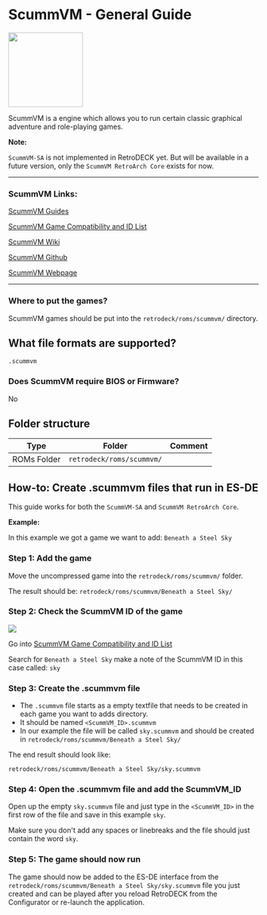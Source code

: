 # ScummVM - General Guide

<img src="../../../wiki_images/logos/scummvm-logo.svg" width="150">

ScummVM is a engine which allows you to run certain classic graphical adventure and role-playing games.

**Note:** 

`ScummVM-SA` is not implemented in RetroDECK yet. But will be available in a future version, only the `ScummVM RetroArch Core` exists for now.

---

### ScummVM Links:

[ScummVM Guides](https://docs.scummvm.org/en/v2.7.1/)

[ScummVM Game Compatibility and ID List](https://www.scummvm.org/compatibility)

[ScummVM Wiki](https://wiki.scummvm.org/index.php?title=Main_Page)

[ScummVM Github](https://github.com/scummvm/scummvm)

[ScummVM Webpage](https://www.scummvm.org/)

---

### Where to put the games?

ScummVM games should be put into the `retrodeck/roms/scummvm/` directory.

## What file formats are supported?

```
.scummvm
```


### Does ScummVM require BIOS or Firmware?

No


## Folder structure

| Type    | Folder                 |          Comment     | 
|  :---:  | :---:                  |             :---:     |
| ROMs Folder |`retrodeck/roms/scummvm/` |                               |  

## How-to: Create .scummvm files that run in ES-DE

This guide works for both the  `ScummVM-SA` and `ScummVM RetroArch Core`.

**Example:** 

In this example we got a game we want to add: `Beneath a Steel Sky`

### Step 1: Add the game

Move the uncompressed game into the `retrodeck/roms/scummvm/` folder.

The result should be: `retrodeck/roms/scummvm/Beneath a Steel Sky/`

### Step 2: Check the ScummVM ID of the game

<img src="../../../wiki_images/emulators/scummvm/scummvm-sky.png">

Go into [ScummVM Game Compatibility and ID List](https://www.scummvm.org/compatibility)

Search for `Beneath a Steel Sky` make a note of the ScummVM ID in this case called: `sky`

### Step 3: Create the .scummvm file

- The `.scummvm` file starts as a empty textfile that needs to be created in each game you want to adds directory.
- It should be named `<ScummVM_ID>.scummvm`
- In our example the file will be called `sky.scummvm` and should be created in `retrodeck/roms/scummvm/Beneath a Steel Sky/`

The end result should look like:

`retrodeck/roms/scummvm/Beneath a Steel Sky/sky.scummvm`

### Step 4: Open the .scummvm file and add the ScummVM_ID

Open up the empty `sky.scummvm` file and just type in the `<ScummVM_ID>` in the first row of the file and save in this example `sky`. 

Make sure you don't add any spaces or linebreaks and the file should just contain the word `sky`.

### Step 5: The game should now run

The game should now be added to the ES-DE interface from the `retrodeck/roms/scummvm/Beneath a Steel Sky/sky.scummvm` file you just created and can be played after you reload RetroDECK from the Configurator or re-launch the application.
